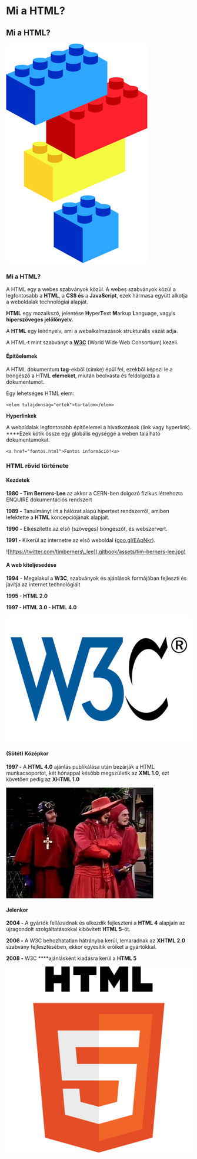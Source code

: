 # Mi a HTML?

## **Mi a HTML?**



![](.gitbook/assets/lego-block-art-hi.png)

### Mi a HTML?

A HTML egy a webes szabványok közül. A webes szabványok közül a legfontosabb a **HTML**, a **CSS és** a **JavaScript**, ezek hármasa együtt alkotja a weboldalak technológiai alapját.

**HTML** egy mozaikszó, jelentése **H**yper**T**ext **M**arkup **L**anguage, vagyis **hiperszöveges jelölőnyelv.**

A **HTML** egy leírónyelv, ami a webalkalmazások strukturális vázát adja.

A HTML-t mint szabványt a [**W3C**](https://hu.wikipedia.org/wiki/W3C) \(World Wide Web Consortium\) kezeli.

#### Építőelemek

A HTML dokumentum **tag**-ekből \(címke\) épül fel, ezekből képezi le a böngésző a HTML **elemeket**, miután beolvasta és feldolgozta a dokumentumot. 

Egy lehetséges HTML elem:

```markup
<elem tulajdonsag="ertek">tartalom</elem>
```

**Hyperlinkek**

A weboldalak legfontosabb építőelemei a hivatkozások \(link vagy hyperlink\). ****Ezek kötik össze egy globális egységgé a weben található dokumentumokat.

```markup
<a href="fontos.html">Fontos információ!<a>
```

### HTML rövid története

#### Kezdetek

**1980 - Tim Berners-Lee** az akkor a CERN-ben dolgozó fizikus létrehozta ENQUIRE dokumentációs rendszert

**1989 -** Tanulmányt írt a hálózat alapú hipertext rendszerről, amiben lefektette a **HTML** koncepciójának alapjait.

**1990 -** Elkészítette az első \(szöveges\) böngészőt, és webszervert.

**1991 -** Kikerül az internetre az első weboldal \([goo.gl/EApNkr](http://goo.gl/EApNkr)\).

![https://twitter.com/timberners\_lee](.gitbook/assets/tim-berners-lee.jpg)

#### A web kiteljesedése

**1994** - Megalakul a **W3C**, szabványok és ajánlások formájában fejleszti és javítja az internet technológiáit

**1995 - HTML 2.0**

**1997 - HTML 3.0 - HTML 4.0**

![](.gitbook/assets/w3c__icon.svg.png)

#### \(Sötét\) Középkor

**1997 -** A **HTML 4.0** ajánlás publikálása után bezárják a HTML munkacsoportot, két hónappal később megszületik az **XML 1.0**, ezt követően pedig az **XHTML 1.0**

![](.gitbook/assets/1445444711180372317.jpg)

#### Jelenkor

**2004 -** A gyártók fellázadnak és elkezdik fejleszteni a **HTML 4** alapjain az újragondolt szolgáltatásokkal kibővített **HTML 5**-öt.

**2006 -** A W3C behozhatatlan hátrányba kerül, lemaradnak az **XHTML 2.0** szabvány fejlesztésében, ekkor egyesítik erőiket a gyártókkal.

**2008 -** W3C ****ajánlásként kiadásra kerül a **HTML 5**

![](.gitbook/assets/html5_logo_512.png)



